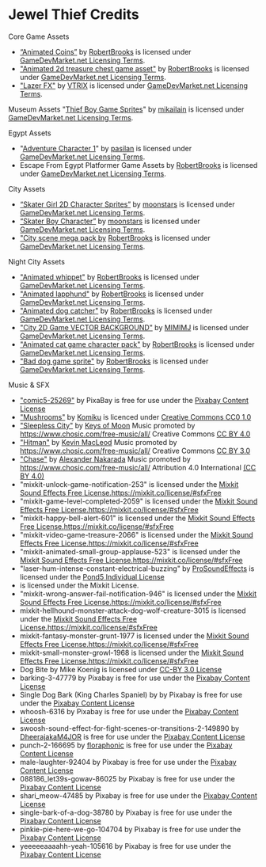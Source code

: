 # Jewel Thief Credits

Core Game Assets
* [“Animated Coins”](https://www.gamedevmarket.net/asset/animated-coins) by [RobertBrooks](https://www.gamedevmarket.net/member/robertbrooks) is licensed under [GameDevMarket.net Licensing Terms](https://www.gamedevmarket.net/terms-conditions#marketplace-terms).
* ["Animated 2d treasure chest game asset"](https://www.gamedevmarket.net/asset/animated-2d-treasure-chest-game-asset) by [RobertBrooks](https://www.gamedevmarket.net/member/robertbrooks) is licensed under [GameDevMarket.net Licensing Terms](https://www.gamedevmarket.net/terms-conditions#marketplace-terms).
* ["Lazer FX"](https://www.gamedevmarket.net/asset/lazer-fx-2436) by [VTRIX](https://www.gamedevmarket.net/member/VTRIX) is licensed under [GameDevMarket.net Licensing Terms](https://www.gamedevmarket.net/terms-conditions#marketplace-terms).

Museum Assets
"[Thief Boy Game Sprites](https://www.gamedevmarket.net/asset/thief-boy-game-sprites-4360)" by [mikailain](https://www.gamedevmarket.net/member/mikailain) is licensed under [GameDevMarket.net Licensing Terms](https://www.gamedevmarket.net/terms-conditions#marketplace-terms).

Egypt Assets
* "[Adventure Character 1](https://www.gamedevmarket.net/asset/adventurer-character-spritesheet-3567)" by [pasilan](https://www.gamedevmarket.net/member/pasilan) is licensed under [GameDevMarket.net Licensing Terms](https://www.gamedevmarket.net/terms-conditions#marketplace-terms).
* Escape From Egypt Platformer Game Assets by [RobertBrooks](https://www.gamedevmarket.net/member/robertbrooks) is licensed under [GameDevMarket.net Licensing Terms](https://www.gamedevmarket.net/terms-conditions#marketplace-terms).


City Assets
* [“Skater Girl 2D Character Sprites”](https://www.gamedevmarket.net/asset/skater-girl-2d-character-sprites) by [moonstars](https://www.gamedevmarket.net/member/moonstars) is licensed under [GameDevMarket.net Licensing Terms](https://www.gamedevmarket.net/terms-conditions#marketplace-terms).
* [“Skater Boy Character”](https://www.gamedevmarket.net/asset/skater-boy-character) by [moonstars](https://www.gamedevmarket.net/member/moonstars) is licensed under [GameDevMarket.net Licensing Terms](https://www.gamedevmarket.net/terms-conditions#marketplace-terms).
* ["City scene mega pack by](https://www.gamedevmarket.net/asset/city-scene-mega-pack") [RobertBrooks](https://www.gamedevmarket.net/member/robertbrooks) is licensed under [GameDevMarket.net Licensing Terms](https://www.gamedevmarket.net/terms-conditions#marketplace-terms).

Night City Assets
* ["Animated whippet"](https://www.gamedevmarket.net/asset/animated-whippet) by [RobertBrooks](https://www.gamedevmarket.net/member/robertbrooks) is licensed under [GameDevMarket.net Licensing Terms](https://www.gamedevmarket.net/terms-conditions#marketplace-terms).
* ["Animated lapphund"](https://www.gamedevmarket.net/asset/animated-lapphund) by [RobertBrooks](https://www.gamedevmarket.net/member/robertbrooks) is licensed under [GameDevMarket.net Licensing Terms](https://www.gamedevmarket.net/terms-conditions#marketplace-terms).
* ["Animated dog catcher"](https://www.gamedevmarket.net/asset/animated-dog-catcher) by [RobertBrooks](https://www.gamedevmarket.net/member/robertbrooks) is licensed under [GameDevMarket.net Licensing Terms](https://www.gamedevmarket.net/terms-conditions#marketplace-terms).
* ["City 2D Game VECTOR BACKGROUND"](https://www.gamedevmarket.net/asset/city-2d-game-vector-background) by [MIMIMJ](https://www.gamedevmarket.net/member/MIMIMJ) is licensed under [GameDevMarket.net Licensing Terms](https://www.gamedevmarket.net/terms-conditions#marketplace-terms).
* ["Animated cat game character pack"](https://www.gamedevmarket.net/asset/animated-cat-game-character-pack) by [RobertBrooks](https://www.gamedevmarket.net/member/robertbrooks) is licensed under [GameDevMarket.net Licensing Terms](https://www.gamedevmarket.net/terms-conditions#marketplace-terms).
* ["Bad dog game sprite"](https://www.gamedevmarket.net/asset/bad-dog-game-sprite) by [RobertBrooks](https://www.gamedevmarket.net/member/robertbrooks) is licensed under [GameDevMarket.net Licensing Terms](https://www.gamedevmarket.net/terms-conditions#marketplace-terms).

Music & SFX
* ["comic5-25269"](https://pixabay.com/sound-effects/comic5-25269/) by PixaBay is free for use under the [Pixabay Content License](https://pixabay.com/service/license-summary/)
* ["Mushrooms"](https://www.chosic.com/download-audio/24520/) by [Komiku](Komiku) is licenced under [Creative Commons CC0 1.0](https://creativecommons.org/publicdomain/zero/1.0/)
* ["Sleepless City"](https://www.chosic.com/download-audio/32075/) by [Keys of Moon](https://soundcloud.com/keysofmoon) Music promoted by https://www.chosic.com/free-music/all/ Creative Commons [CC BY 4.0](https://creativecommons.org/licenses/by/4.0/)
* ["Hitman"](https://www.chosic.com/free-music/all/?keyword=hitman#:~:text=Preview%20all-,Hitman,-Kevin%20MacLeod) by [Kevin MacLeod](https://incompetech.com/) Music promoted by https://www.chosic.com/free-music/all/ Creative Commons [CC BY 3.0](https://creativecommons.org/licenses/by/3.0/)
* ["Chase"](https://www.chosic.com/download-audio/26013/) by [Alexander Nakarada](https://creatorchords.com) Music promoted by https://www.chosic.com/free-music/all/ Attribution 4.0 International [(CC BY 4.0)](https://creativecommons.org/licenses/by/4.0/)
* "mixkit-unlock-game-notification-253" is licensed under the [Mixkit Sound Effects Free License.](https://mixkit.co/license/#sfxFree)https://mixkit.co/license/#sfxFree
* "mixkit-game-level-completed-2059" is licensed under the [Mixkit Sound Effects Free License.](https://mixkit.co/license/#sfxFree)https://mixkit.co/license/#sfxFree
* "mixkit-happy-bell-alert-601" is licensed under the [Mixkit Sound Effects Free License.](https://mixkit.co/license/#sfxFree)https://mixkit.co/license/#sfxFree
* "mixkit-video-game-treasure-2066" is licensed under the [Mixkit Sound Effects Free License.](https://mixkit.co/license/#sfxFree)https://mixkit.co/license/#sfxFree
* "mixkit-animated-small-group-applause-523" is licensed under the [Mixkit Sound Effects Free License.](https://mixkit.co/license/#sfxFree)https://mixkit.co/license/#sfxFree
* "laser-hum-intense-constant-electrical-buzzing" by [ProSoundEffects](https://www.pond5.com/artist/prosoundeffects) is licensed under the [Pond5 Individual License](https://www.pond5.com/our-licenses)
* is licensed under the Mixkit License.
* "mixkit-wrong-answer-fail-notification-946" is licensed under the [Mixkit Sound Effects Free License.](https://mixkit.co/license/#sfxFree)https://mixkit.co/license/#sfxFree
* mixkit-hellhound-monster-attack-dog-wolf-creature-3015 is licensed under the [Mixkit Sound Effects Free License.](https://mixkit.co/license/#sfxFree)https://mixkit.co/license/#sfxFree
* mixkit-fantasy-monster-grunt-1977 is licensed under the [Mixkit Sound Effects Free License.](https://mixkit.co/license/#sfxFree)https://mixkit.co/license/#sfxFree
* mixkit-small-monster-growl-1968 is licensed under the [Mixkit Sound Effects Free License.](https://mixkit.co/license/#sfxFree)https://mixkit.co/license/#sfxFree
* Dog Bite by Mike Koenig is licensed under [CC-BY 3.0 License](https://creativecommons.org/licenses/by/3.0/)
* barking-3-47779 by Pixabay is free for use under the [Pixabay Content License](https://pixabay.com/service/license-summary/)
* Single Dog Bark (King Charles Spaniel) by by Pixabay is free for use under the [Pixabay Content License](https://pixabay.com/service/license-summary/)
* whoosh-6316 by Pixabay is free for use under the [Pixabay Content License](https://pixabay.com/service/license-summary/)
* swoosh-sound-effect-for-fight-scenes-or-transitions-2-149890 by [DheerajakaM4JOR](https://pixabay.com/users/dheerajakam4jor-36410348/) is free for use under the [Pixabay Content License](https://pixabay.com/service/license-summary/)
* punch-2-166695 by [floraphonic](https://pixabay.com/users/floraphonic-38928062/) is free for use under the [Pixabay Content License](https://pixabay.com/service/license-summary/)
* male-laughter-92404 by Pixabay is free for use under the [Pixabay Content License](https://pixabay.com/service/license-summary/)
* 088186_let39s-gowav-86025 by Pixabay is free for use under the [Pixabay Content License](https://pixabay.com/service/license-summary/)
* shari_meow-47485 by Pixabay is free for use under the [Pixabay Content License](https://pixabay.com/service/license-summary/)
* single-bark-of-a-dog-38780 by Pixabay is free for use under the [Pixabay Content License](https://pixabay.com/service/license-summary/)
* pinkie-pie-here-we-go-104704 by Pixabay is free for use under the [Pixabay Content License](https://pixabay.com/service/license-summary/)
* yeeeeeaaaahh-yeah-105616 by Pixabay is free for use under the [Pixabay Content License](https://pixabay.com/service/license-summary/)
